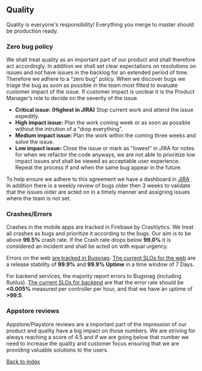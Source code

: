 ## Quality

Quality is everyone's responsibility! Everything you merge to master should be production ready.

### Zero bug policy

We shall treat quality as an important part of our product and shall therefore act accordingly. In addition we shall set clear expectations on resolutions on issues and not have issues in the backlog for an extended period of time. Therefore we adhere to a “zero bug” policy.
When we discover bugs we triage the bug as soon as possible in the team most fitted to evaluate customer impact of the issue. If customer impact is unclear it is the Product Manager’s role to decide on the severity of the issue.
- **Critical issue: (Highest in JIRA)**
	Stop current work and attend the issue expeditly.
- **High impact issue:**
	Plan the work coming week or as soon as possible without the intrution of a “drop everything”.
- **Medium impact issue:**
	Plan the work within the coming three weeks and solve the issue.
- **Low impact issue:**
	Close the issue or mark as "lowest" in JIRA for notes for when we refactor the code anyways, we are not able to prioritize low impact issues and shall be viewed as acceptable user experience. Repeat the process if and when the same bug appear in the future.

To help ensure we adhere to this agreement we have a dashboard in [JIRA](https://fishbrain.atlassian.net/secure/Dashboard.jspa?selectPageId=10206) . In addition there is a weekly review of bugs older then 3 weeks to validate that the issues older are acted on in a timely manner and assigning issues where the team is not set.

### Crashes/Errors

Crashes in the mobile apps are tracked in Firebase by Crashlytics. We treat all crashes as bugs and prioritize it according to the bugs. Our aim is to be above **99.5%** crash rate. If the Crash rate drops below **99.0%** it is considered an incident and shall be acted on with equal urgency.

Errors on the web [are tracked in Bugsnag](https://github.com/fishbrain/mykiss-web/blob/develop/docs/frontend-guidelines/error-monitoring.md). [The current SLOs for the web](https://github.com/fishbrain/mykiss-web/blob/develop/docs/frontend-guidelines/slos.md) are a release stability of **99.9%** and **99.9% Uptime** in a time window of 7 Days.

For backend services, the majority report errors to Bugsnag (including Rutilus). [The current SLOs for backend](https://docs.google.com/document/d/1GdoIj4CzLlZlAJTS9rTE9jIH52GL61qM-Lk0MpiVvyY/edit?ts=5dde8264) are that the error rate should be **<0.005%** measured per controller per hour, and that we have an uptime of **>99.5**.

### Appstore reviews

Appstore/Playstore reviews are a important part of the impression of our product and quality have a big impact on those numbers. We are striving for always reaching a score of 4.5 and if we are going below that number we need to increase the quality and customer focus ensuring that we are providing valuable solutions to the users.

[Back to index](./../README.md)

